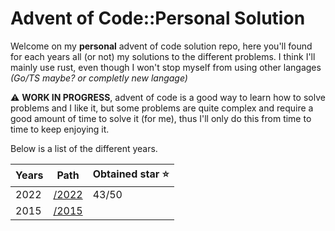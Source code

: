 # Advent of Code::Personal Solution

Welcome on my **personal** advent of code solution repo, here you'll found for each years all (or not) my solutions to the different problems. I think I'll mainly use rust, even though I won't stop myself from using other langages _(Go/TS maybe? or completly new langage)_

⚠ **WORK IN PROGRESS**, advent of code is a good way to learn how to solve problems and I like it, but some problems are quite complex and require a good amount of time to solve it (for me), thus I'll only do this from time to time to keep enjoying it.

Below is a list of the different years.

| Years | Path            | Obtained star ⭐ |
| ----- | --------------- | ---------------- |
| 2022  | [/2022](/2022/) | 43/50            |
| 2015  | [/2015](/2015/) |                  |
